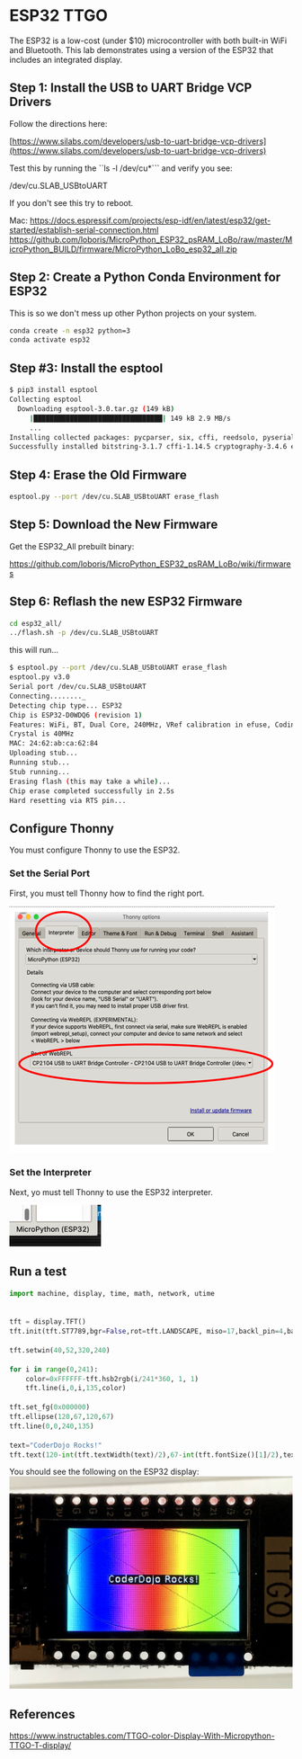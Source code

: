 # ESP32 TTGO
The ESP32 is a low-cost (under $10) microcontroller with both built-in WiFi and Bluetooth.  This lab demonstrates using a version of the ESP32 that includes an integrated display.

## Step 1: Install the USB to UART Bridge VCP Drivers

Follow the directions here:

[https://www.silabs.com/developers/usb-to-uart-bridge-vcp-drivers](https://www.silabs.com/developers/usb-to-uart-bridge-vcp-drivers)

Test this by running the ``ls -l /dev/cu*``` and verify you see:

/dev/cu.SLAB_USBtoUART

If you don't see this try to reboot.

Mac: 
https://docs.espressif.com/projects/esp-idf/en/latest/esp32/get-started/establish-serial-connection.html
https://github.com/loboris/MicroPython_ESP32_psRAM_LoBo/raw/master/MicroPython_BUILD/firmware/MicroPython_LoBo_esp32_all.zip

## Step 2: Create a Python Conda Environment for ESP32
This is so we don't mess up other Python projects on your system.

```sh
conda create -n esp32 python=3
conda activate esp32
```

## Step #3: Install the esptool

```sh
$ pip3 install esptool
Collecting esptool
  Downloading esptool-3.0.tar.gz (149 kB)
     |████████████████████████████████| 149 kB 2.9 MB/s 
     ...
Installing collected packages: pycparser, six, cffi, reedsolo, pyserial, ecdsa, cryptography, bitstring, esptool
Successfully installed bitstring-3.1.7 cffi-1.14.5 cryptography-3.4.6 ecdsa-0.16.1 esptool-3.0 pycparser-2.20 pyserial-3.5 reedsolo-1.5.4 six-1.15.0
```

## Step 4: Erase the Old Firmware

```sh
esptool.py --port /dev/cu.SLAB_USBtoUART erase_flash
```

## Step 5: Download the New Firmware
Get the ESP32_All prebuilt binary:

[https://github.com/loboris/MicroPython_ESP32_psRAM_LoBo/wiki/firmwares
](https://github.com/loboris/MicroPython_ESP32_psRAM_LoBo/wiki/firmwares)

## Step 6: Reflash the new ESP32 Firmware

```sh
cd esp32_all/
../flash.sh -p /dev/cu.SLAB_USBtoUART
```

this will run...
```sh
$ esptool.py --port /dev/cu.SLAB_USBtoUART erase_flash
esptool.py v3.0
Serial port /dev/cu.SLAB_USBtoUART
Connecting........_
Detecting chip type... ESP32
Chip is ESP32-D0WDQ6 (revision 1)
Features: WiFi, BT, Dual Core, 240MHz, VRef calibration in efuse, Coding Scheme None
Crystal is 40MHz
MAC: 24:62:ab:ca:62:84
Uploading stub...
Running stub...
Stub running...
Erasing flash (this may take a while)...
Chip erase completed successfully in 2.5s
Hard resetting via RTS pin...
```

## Configure Thonny
You must configure Thonny to use the ESP32.

### Set the Serial Port
First, you must tell Thonny how to find the right port.

![](../img/esp32-config-serial-port.png)

### Set the Interpreter
Next, yo must tell Thonny to use the ESP32 interpreter.

![](../img/micropython-esp32.png)

## Run a test 

```py
import machine, display, time, math, network, utime


tft = display.TFT()
tft.init(tft.ST7789,bgr=False,rot=tft.LANDSCAPE, miso=17,backl_pin=4,backl_on=1, mosi=19, clk=18, cs=5, dc=16)

tft.setwin(40,52,320,240)

for i in range(0,241):
    color=0xFFFFFF-tft.hsb2rgb(i/241*360, 1, 1)
    tft.line(i,0,i,135,color) 

tft.set_fg(0x000000) 
tft.ellipse(120,67,120,67) 
tft.line(0,0,240,135) 

text="CoderDojo Rocks!" 
tft.text(120-int(tft.textWidth(text)/2),67-int(tft.fontSize()[1]/2),text,0xFFFFFF)
```

You should see the following on the ESP32 display:
![](../img/color-oled.jpg)

## References

https://www.instructables.com/TTGO-color-Display-With-Micropython-TTGO-T-display/